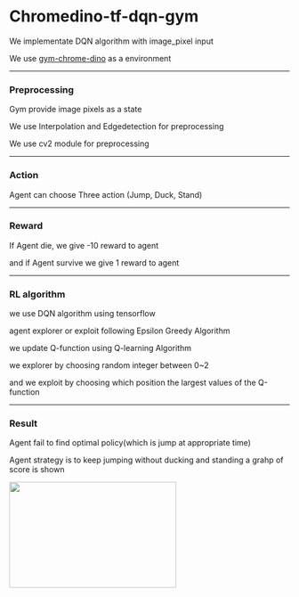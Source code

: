 # Chromedino-tf-dqn-gym

  

We implementate DQN algorithm with image_pixel input

We use [gym-chrome-dino](https://github.com/mattstruble/gym-chrome-dino) as a environment

---

### Preprocessing

  

Gym provide image pixels as a state

We use Interpolation and Edgedetection for preprocessing

We use cv2 module for preprocessing

---

### Action

  

Agent can choose Three action (Jump, Duck, Stand)

---

### Reward

  

If Agent die, we give -10 reward to agent

and if Agent survive we give 1 reward to agent

---

### RL algorithm

  

we use DQN algorithm using tensorflow

agent explorer or exploit following Epsilon Greedy Algorithm

  

we update Q-function using Q-learning Algorithm

  

we explorer by choosing random integer between 0~2

and we exploit by choosing which position the largest values of the Q-function

  
---
### Result

  

Agent fail to find optimal policy(which is jump at appropriate time)

Agent strategy is to keep jumping without ducking and standing a grahp of score is shown



<img src="https://user-images.githubusercontent.com/80797980/124690882-d7a2a580-df15-11eb-80aa-0d4f7ec1c9fd.png" width="300" height="190"> 